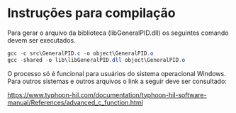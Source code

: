 # Instruções para compilação

Para gerar o arquivo da biblioteca (libGeneralPID.dll) os seguintes comando devem ser executados. 

```powershell
gcc -c src\GeneralPID.c -o object\GeneralPID.o
gcc -shared -o lib\libGeneralPID.dll object\GeneralPID.o
```

O processo só é funcional para usuários do sistema operacional Windows. Para outros sistemas e outros arquivos o link a seguir deve ser consultado:

https://www.typhoon-hil.com/documentation/typhoon-hil-software-manual/References/advanced_c_function.html
